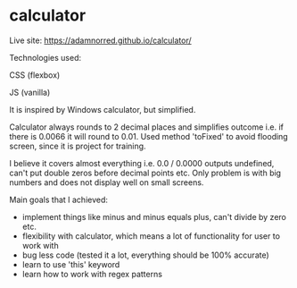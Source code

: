 # calculator

Live site: https://adamnorred.github.io/calculator/

Technologies used:

CSS (flexbox)

JS (vanilla)

It is inspired by Windows calculator, but simplified.

Calculator always rounds to 2 decimal places and simplifies outcome i.e. if there is 0.0066 it will round to 0.01. Used method 'toFixed' to avoid flooding screen, since it is project for training.

I believe it covers almost everything i.e. 0.0 / 0.0000 outputs undefined, can't put double zeros before decimal points etc. Only problem is with big numbers and does not display well on small screens.

Main goals that I achieved:

- implement things like minus and minus equals plus, can't divide by zero etc.
- flexibility with calculator, which means a lot of functionality for user to work with
- bug less code (tested it a lot, everything should be 100% accurate)
- learn to use 'this' keyword
- learn how to work with regex patterns
